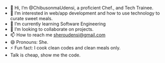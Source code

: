 - 👋 Hi, I’m @ChibusonmaUdensi, a proficient Chef., and Tech Trainee.
- 👀 I’m interested in web/app development and how to use technology to curate sweet meals.
- 🌱 I’m currently learning Software Engineering
- 💞️ I’m looking to collaborate on projects.
- 📫 How to reach me sheroudensi@gmail.com
- 😄 Pronouns: She.
- ⚡ Fun fact: I cook clean codes and clean meals only.
- Talk is cheap, show me the code.

<!---
ChibusonmaUdensi/ChibusonmaUdensi is a ✨ special ✨ repository because its `README.md` (this file) appears on your GitHub profile.
You can click the Preview link to take a look at your changes.
--->
